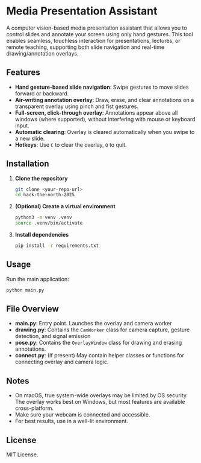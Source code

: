 # Media Presentation Assistant

A computer vision-based media presentation assistant that allows you to control slides and annotate your screen using only hand gestures. This tool enables seamless, touchless interaction for presentations, lectures, or remote teaching, supporting both slide navigation and real-time drawing/annotation overlays.

## Features
- **Hand gesture-based slide navigation**: Swipe gestures to move slides forward or backward.
- **Air-writing annotation overlay**: Draw, erase, and clear annotations on a transparent overlay using pinch and fist gestures.
- **Full-screen, click-through overlay**: Annotations appear above all windows (where supported), without interfering with mouse or keyboard input.
- **Automatic clearing**: Overlay is cleared automatically when you swipe to a new slide.
- **Hotkeys**: Use `C` to clear the overlay, `Q` to quit.

## Installation

1. **Clone the repository**
   ```sh
   git clone <your-repo-url>
   cd hack-the-north-2025
   ```

2. **(Optional) Create a virtual environment**
   ```sh
   python3 -m venv .venv
   source .venv/bin/activate
   ```

3. **Install dependencies**
   ```sh
   pip install -r requirements.txt
   ```

## Usage

Run the main application:
```sh
python main.py
```

## File Overview

- **main.py**: Entry point. Launches the overlay and camera worker 
- **drawing.py**: Contains the `CamWorker` class for camera capture, gesture detection, and signal emission
- **pose.py**: Contains the `OverlayWindow` class for drawing and erasing annotations.
- **connect.py**: (If present) May contain helper classes or functions for connecting overlay and camera logic.


## Notes
- On macOS, true system-wide overlays may be limited by OS security. The overlay works best on Windows, but most features are available cross-platform.
- Make sure your webcam is connected and accessible.
- For best results, use in a well-lit environment.

## License
MIT License.
